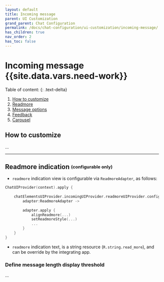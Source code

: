 ```yaml
---
layout: default
title: Incoming message
parent: UI Customization
grand_parent: Chat Configuration 
permalink: /docs/chat-configuration/ui-customization/incoming-message/
has_children: true
nav_order: 2
has_toc: false
---
```


# Incoming message {{site.data.vars.need-work}}

Table of content:
{: .text-delta}
1. [How to customize](/docs/chat-configuration/ui-customization/incoming-message/#how-to-customize)
2. [Readmore](/docs/chat-configuration/ui-customization/incoming-message/#readmore)
3. [Message options](/docs/chat-configuration/ui-customization/incoming-message/incoming-options)
4. [Feedback](/docs/advanced-topics/feedback)
5. [Carousel](/docs/chat-configuration/ui-customization/incoming-message/carousel)


## How to customize
...
 
---

## Readmore indication <sub><sup>(configurable only)</sup></sub>
- `readmore` indication view is configurable via `ReadmoreAdapter`, as follows:   

```kotlin
ChatUIProvider(context).apply {
    
    chatElementsUIProvider.incomingUIProvider.readmoreUIProvider.configure = { 
        adapter:ReadmoreAdapter -> 
        
        adapter.apply {
            alignReadmore(...)
            setReadmoreStyle(...)
            ...
        }
    }        
}
```
- `readmore` indication text, is a string resource (`R.string.read_more`), and can be override by the integrating app.


### Define message length display threshold
...

